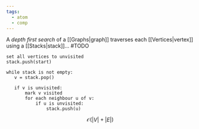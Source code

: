 ```yaml
---
tags:
  - atom
  - comp
---
```

A *depth first search* of a [[Graphs|graph]] traverses each [[Vertices|vertex]] using a [[Stacks|stack]]... #TODO 
```
set all vertices to unvisited
stack.push(start)

while stack is not empty:
   v = stack.pop()

   if v is unvisited:
       mark v visited
       for each neighbour u of v:
		   if u is unvisited:
			   stack.push(u)
```
$$\mathcal{O}(\left|V\right|+\left|E\right|)$$

